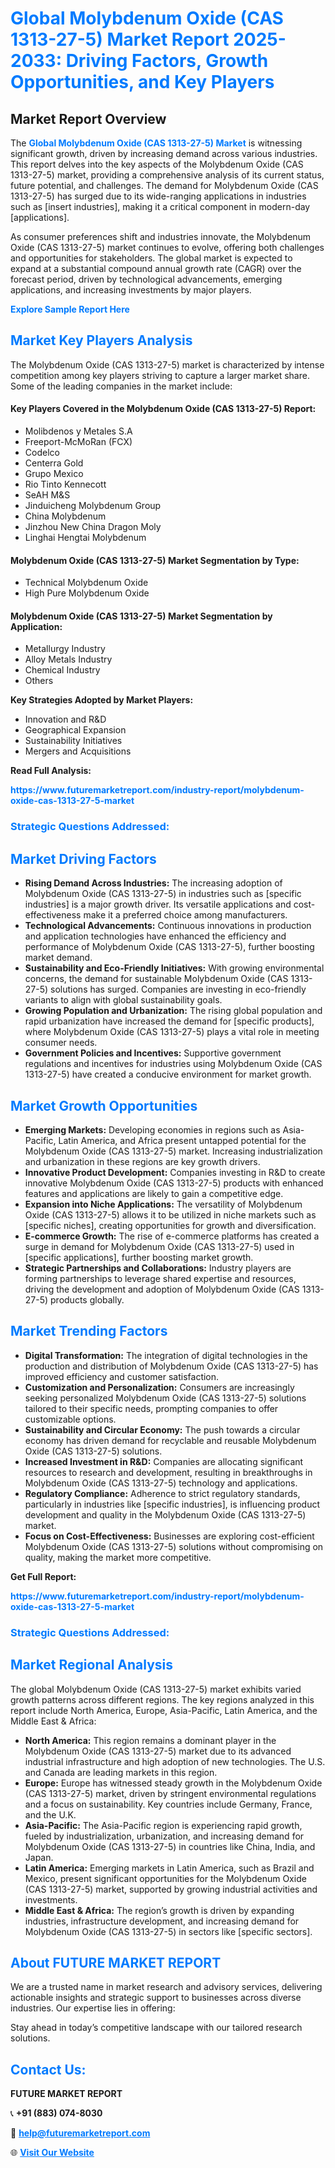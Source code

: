 <h1 style="color: #007BFF;">Global Molybdenum Oxide (CAS 1313-27-5) Market Report 2025-2033: Driving Factors, Growth Opportunities, and Key Players</h1>

<section id="overview">
<h2>Market Report Overview</h2>
<p>The <a href="https://www.futuremarketreport.com/industry-report/molybdenum-oxide-cas-1313-27-5-market" style="color: #007BFF; text-decoration: none;"><strong>Global Molybdenum Oxide (CAS 1313-27-5) Market</strong></a> is witnessing significant growth, driven by increasing demand across various industries. This report delves into the key aspects of the Molybdenum Oxide (CAS 1313-27-5) market, providing a comprehensive analysis of its current status, future potential, and challenges. The demand for Molybdenum Oxide (CAS 1313-27-5) has surged due to its wide-ranging applications in industries such as [insert industries], making it a critical component in modern-day [applications].</p>
<p>As consumer preferences shift and industries innovate, the Molybdenum Oxide (CAS 1313-27-5) market continues to evolve, offering both challenges and opportunities for stakeholders. The global market is expected to expand at a substantial compound annual growth rate (CAGR) over the forecast period, driven by technological advancements, emerging applications, and increasing investments by major players.</p>
</section>

<section id="overview">
<p><a href="https://www.futuremarketreport.com/request-sample/reportId=90323" style="color: #007BFF; text-decoration: none;"><strong>Explore Sample Report Here</strong></a></p>
</section>

<section id="key-players">
<h2 style="color: #007BFF;">Market Key Players Analysis</h2>
<p>The Molybdenum Oxide (CAS 1313-27-5) market is characterized by intense competition among key players striving to capture a larger market share. Some of the leading companies in the market include:</p>
<h4>Key Players Covered in the Molybdenum Oxide (CAS 1313-27-5) Report:</h4>
<ul><li>Molibdenos y Metales S.A</li><li>Freeport-McMoRan (FCX)</li><li>Codelco</li><li>Centerra Gold</li><li>Grupo Mexico</li><li>Rio Tinto Kennecott</li><li>SeAH M&amp;S</li><li>Jinduicheng Molybdenum Group</li><li>China Molybdenum</li><li>Jinzhou New China Dragon Moly</li><li>Linghai Hengtai Molybdenum</li></ul>
<h4>Molybdenum Oxide (CAS 1313-27-5) Market Segmentation by Type:</h4>
<ul><li>Technical Molybdenum Oxide</li><li>High Pure Molybdenum Oxide</li></ul>

<h4>Molybdenum Oxide (CAS 1313-27-5) Market Segmentation by Application:</h4>
<ul><li>Metallurgy Industry</li><li>Alloy Metals Industry</li><li>Chemical Industry</li><li>Others</li></ul>
<p><strong>Key Strategies Adopted by Market Players:</strong></p>
<ul>
<li>Innovation and R&D</li>
<li>Geographical Expansion</li>
<li>Sustainability Initiatives</li>
<li>Mergers and Acquisitions</li>
</ul>
</section>

<section>
<p><strong>Read Full Analysis: </strong></p><a href="https://www.futuremarketreport.com/industry-report/molybdenum-oxide-cas-1313-27-5-market" style="color: #007BFF; text-decoration: none;"><strong>https://www.futuremarketreport.com/industry-report/molybdenum-oxide-cas-1313-27-5-market</strong></a>
<h3 style="color: #007BFF;">Strategic Questions Addressed:</h3>
</section>

<section id="driving-factors">
<h2 style="color: #007BFF;">Market Driving Factors</h2>
<ul>
<li><strong>Rising Demand Across Industries:</strong> The increasing adoption of Molybdenum Oxide (CAS 1313-27-5) in industries such as [specific industries] is a major growth driver. Its versatile applications and cost-effectiveness make it a preferred choice among manufacturers.</li>
<li><strong>Technological Advancements:</strong> Continuous innovations in production and application technologies have enhanced the efficiency and performance of Molybdenum Oxide (CAS 1313-27-5), further boosting market demand.</li>
<li><strong>Sustainability and Eco-Friendly Initiatives:</strong> With growing environmental concerns, the demand for sustainable Molybdenum Oxide (CAS 1313-27-5) solutions has surged. Companies are investing in eco-friendly variants to align with global sustainability goals.</li>
<li><strong>Growing Population and Urbanization:</strong> The rising global population and rapid urbanization have increased the demand for [specific products], where Molybdenum Oxide (CAS 1313-27-5) plays a vital role in meeting consumer needs.</li>
<li><strong>Government Policies and Incentives:</strong> Supportive government regulations and incentives for industries using Molybdenum Oxide (CAS 1313-27-5) have created a conducive environment for market growth.</li>
</ul>
</section>

<section id="growth-opportunities">
<h2 style="color: #007BFF;">Market Growth Opportunities</h2>
<ul>
<li><strong>Emerging Markets:</strong> Developing economies in regions such as Asia-Pacific, Latin America, and Africa present untapped potential for the Molybdenum Oxide (CAS 1313-27-5) market. Increasing industrialization and urbanization in these regions are key growth drivers.</li>
<li><strong>Innovative Product Development:</strong> Companies investing in R&D to create innovative Molybdenum Oxide (CAS 1313-27-5) products with enhanced features and applications are likely to gain a competitive edge.</li>
<li><strong>Expansion into Niche Applications:</strong> The versatility of Molybdenum Oxide (CAS 1313-27-5) allows it to be utilized in niche markets such as [specific niches], creating opportunities for growth and diversification.</li>
<li><strong>E-commerce Growth:</strong> The rise of e-commerce platforms has created a surge in demand for Molybdenum Oxide (CAS 1313-27-5) used in [specific applications], further boosting market growth.</li>
<li><strong>Strategic Partnerships and Collaborations:</strong> Industry players are forming partnerships to leverage shared expertise and resources, driving the development and adoption of Molybdenum Oxide (CAS 1313-27-5) products globally.</li>
</ul>
</section>

<section id="trending-factors">
<h2 style="color: #007BFF;">Market Trending Factors</h2>
<ul>
<li><strong>Digital Transformation:</strong> The integration of digital technologies in the production and distribution of Molybdenum Oxide (CAS 1313-27-5) has improved efficiency and customer satisfaction.</li>
<li><strong>Customization and Personalization:</strong> Consumers are increasingly seeking personalized Molybdenum Oxide (CAS 1313-27-5) solutions tailored to their specific needs, prompting companies to offer customizable options.</li>
<li><strong>Sustainability and Circular Economy:</strong> The push towards a circular economy has driven demand for recyclable and reusable Molybdenum Oxide (CAS 1313-27-5) solutions.</li>
<li><strong>Increased Investment in R&D:</strong> Companies are allocating significant resources to research and development, resulting in breakthroughs in Molybdenum Oxide (CAS 1313-27-5) technology and applications.</li>
<li><strong>Regulatory Compliance:</strong> Adherence to strict regulatory standards, particularly in industries like [specific industries], is influencing product development and quality in the Molybdenum Oxide (CAS 1313-27-5) market.</li>
<li><strong>Focus on Cost-Effectiveness:</strong> Businesses are exploring cost-efficient Molybdenum Oxide (CAS 1313-27-5) solutions without compromising on quality, making the market more competitive.</li>
</ul>
</section>

<section>
<p><strong>Get Full Report: </strong></p><a href="https://www.futuremarketreport.com/industry-report/molybdenum-oxide-cas-1313-27-5-market" style="color: #007BFF; text-decoration: none;"><strong>https://www.futuremarketreport.com/industry-report/molybdenum-oxide-cas-1313-27-5-market</strong></a>
<h3 style="color: #007BFF;">Strategic Questions Addressed:</h3>
</section>


<section id="regional-analysis">
<h2 style="color: #007BFF;">Market Regional Analysis</h2>
<p>The global Molybdenum Oxide (CAS 1313-27-5) market exhibits varied growth patterns across different regions. The key regions analyzed in this report include North America, Europe, Asia-Pacific, Latin America, and the Middle East & Africa:</p>
<ul>
<li><strong>North America:</strong> This region remains a dominant player in the Molybdenum Oxide (CAS 1313-27-5) market due to its advanced industrial infrastructure and high adoption of new technologies. The U.S. and Canada are leading markets in this region.</li>
<li><strong>Europe:</strong> Europe has witnessed steady growth in the Molybdenum Oxide (CAS 1313-27-5) market, driven by stringent environmental regulations and a focus on sustainability. Key countries include Germany, France, and the U.K.</li>
<li><strong>Asia-Pacific:</strong> The Asia-Pacific region is experiencing rapid growth, fueled by industrialization, urbanization, and increasing demand for Molybdenum Oxide (CAS 1313-27-5) in countries like China, India, and Japan.</li>
<li><strong>Latin America:</strong> Emerging markets in Latin America, such as Brazil and Mexico, present significant opportunities for the Molybdenum Oxide (CAS 1313-27-5) market, supported by growing industrial activities and investments.</li>
<li><strong>Middle East & Africa:</strong> The region’s growth is driven by expanding industries, infrastructure development, and increasing demand for Molybdenum Oxide (CAS 1313-27-5) in sectors like [specific sectors].</li>
</ul>
</section>

<footer>
<h2 style="color: #007BFF;">About FUTURE MARKET REPORT</h2>
<p>We are a trusted name in market research and advisory services, delivering actionable insights and strategic support to businesses across diverse industries. Our expertise lies in offering:</p>

<p>Stay ahead in today’s competitive landscape with our tailored research solutions.</p>

<h2 style="color: #007BFF;">Contact Us:</h2>
<p><strong>FUTURE MARKET REPORT</strong></p>
<p>📞 <strong>+91 (883) 074-8030</strong></p>
<p>📧 <strong><a href="mailto:help@futuremarketreport.com" style="color: #007BFF;">help@futuremarketreport.com</a></strong></p>
<p>🌐 <strong><a href="https://www.futuremarketreport.com/" style="color: #007BFF;">Visit Our Website</a></strong></p>
</footer>